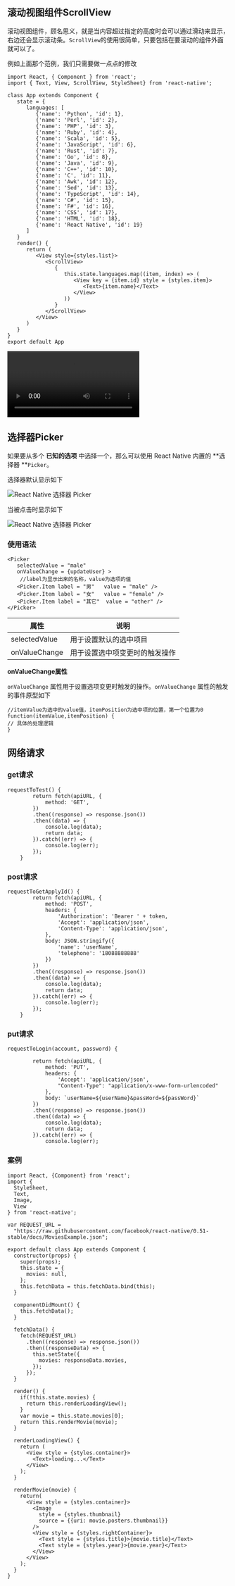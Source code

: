 ## 滚动视图组件ScrollView

滚动视图组件，顾名思义，就是当内容超过指定的高度时会可以通过滑动来显示，右边还会显示滚动条。`ScrollView`的使用很简单，只要包括在要滚动的组件外面就可以了。

例如上面那个范例，我们只需要做一点点的修改

```react
import React, { Component } from 'react';
import { Text, View, ScrollView, StyleSheet} from 'react-native';

class App extends Component {
   state = {
      languages: [
         {'name': 'Python', 'id': 1},
         {'name': 'Perl', 'id': 2},
         {'name': 'PHP', 'id': 3},
         {'name': 'Ruby', 'id': 4},
         {'name': 'Scala', 'id': 5},
         {'name': 'JavaScript', 'id': 6},
         {'name': 'Rust', 'id': 7},
         {'name': 'Go', 'id': 8},
         {'name': 'Java', 'id': 9},
         {'name': 'C++', 'id': 10},
         {'name': 'C', 'id': 11},
         {'name': 'Awk', 'id': 12},
         {'name': 'Sed', 'id': 13},
         {'name': 'TypeScript', 'id': 14},
         {'name': 'C#', 'id': 15},
         {'name': 'F#', 'id': 16},
         {'name': 'CSS', 'id': 17},
         {'name': 'HTML', 'id': 18},
         {'name': 'React Native', 'id': 19}
      ]
   }
   render() {
      return (
         <View style={styles.list}>
            <ScrollView>
               {
                  this.state.languages.map((item, index) => (
                     <View key = {item.id} style = {styles.item}>
                        <Text>{item.name}</Text>
                     </View>
                  ))
               }
            </ScrollView>
         </View>
      )
   }
}
export default App
```

<video controls="" src="https://www.twle.cn/static/upload/img/2019/07/09/20190709203738_4.mp4" style="box-sizing: border-box; display: inline-block; vertical-align: baseline;"></video>

## 选择器Picker

如果要从多个 **已知的选项** 中选择一个，那么可以使用 React Native 内置的 **选择器 **`Picker`。

选择器默认显示如下

![React Native 选择器 Picker](https://www.twle.cn/static/upload/img/2019/07/10/20190710200633_4.png)

当被点击时显示如下

![React Native 选择器 Picker](https://www.twle.cn/static/upload/img/2019/07/10/20190710200752_4.png)

### 使用语法

```react
<Picker 
   selectedValue = "male"
   onValueChange = {updateUser} >
    //label为显示出来的名称，value为选项的值
   <Picker.Item label = "男"   value = "male" />
   <Picker.Item label = "女"   value = "female" />
   <Picker.Item label = "其它"  value = "other" />
</Picker>
```

| 属性          | 说明                           |
| ------------- | ------------------------------ |
| selectedValue | 用于设置默认的选中项目         |
| onValueChange | 用于设置选中项变更时的触发操作 |

**onValueChange属性**

`onValueChange` 属性用于设置选项变更时触发的操作。`onValueChange` 属性的触发的事件原型如下

```react
//itemValue为选中的value值，itemPosition为选中项的位置，第一个位置为0
function(itemValue,itemPosition) {
// 具体的处理逻辑
}
```

## 网络请求

### get请求

```react
requestToTest() {
        return fetch(apiURL, {
            method: 'GET',
        }) 
        .then((response) => response.json())
        .then((data) => {
            console.log(data);
            return data;
        }).catch((err) => {
            console.log(err);
        });
    }
```

### post请求

```react
requestToGetApplyId() {
        return fetch(apiURL, {
            method: 'POST',
            headers: {
                'Authorization': 'Bearer ' + token,
                'Accept': 'application/json',
                'Content-Type': 'application/json',
            },
            body: JSON.stringify({
                'name': 'userName',
                'telephone': '18088888888'
            })
        }) 
        .then((response) => response.json())
        .then((data) => {
            console.log(data);
            return data;
        }).catch((err) => {
            console.log(err);
        });
    }
```

### put请求

```react
requestToLogin(account, password) {

        return fetch(apiURL, {
            method: 'PUT',
            headers: {
                'Accept': 'application/json',
                "Content-Type": "application/x-www-form-urlencoded"
            },
            body: `userName=${userName}&passWord=${passWord}`
        })
        .then((response) => response.json())
        .then((data) => {
            console.log(data);
            return data;
        }).catch((err) => {
            console.log(err);
```

### 案例

```react
import React, {Component} from 'react';
import {
  StyleSheet, 
  Text, 
  Image,
  View
} from 'react-native';

var REQUEST_URL =
  "https://raw.githubusercontent.com/facebook/react-native/0.51-stable/docs/MoviesExample.json";

export default class App extends Component {
  constructor(props) {
    super(props);
    this.state = {
      movies: null,
    };
    this.fetchData = this.fetchData.bind(this);
  }

  componentDidMount() {
    this.fetchData();
  }

  fetchData() {
    fetch(REQUEST_URL)
      .then((response) => response.json())
      .then((responseData) => {
        this.setState({
          movies: responseData.movies,
        });
      });
  }

  render() {
    if(!this.state.movies) {
      return this.renderLoadingView();
    }
    var movie = this.state.movies[0];
    return this.renderMovie(movie);
  }

  renderLoadingView() {
    return (
      <View style = {styles.container}>
        <Text>loading...</Text>
      </View>
    );
  }

  renderMovie(movie) {
    return(
      <View style = {styles.container}>
        <Image 
          style = {styles.thumbnail}
          source = {{uri: movie.posters.thumbnail}}
        />
        <View style = {styles.rightContainer}>
          <Text style = {styles.title}>{movie.title}</Text>
          <Text style = {styles.year}>{movie.year}</Text>
        </View>
      </View>
    );
  }
}
```


